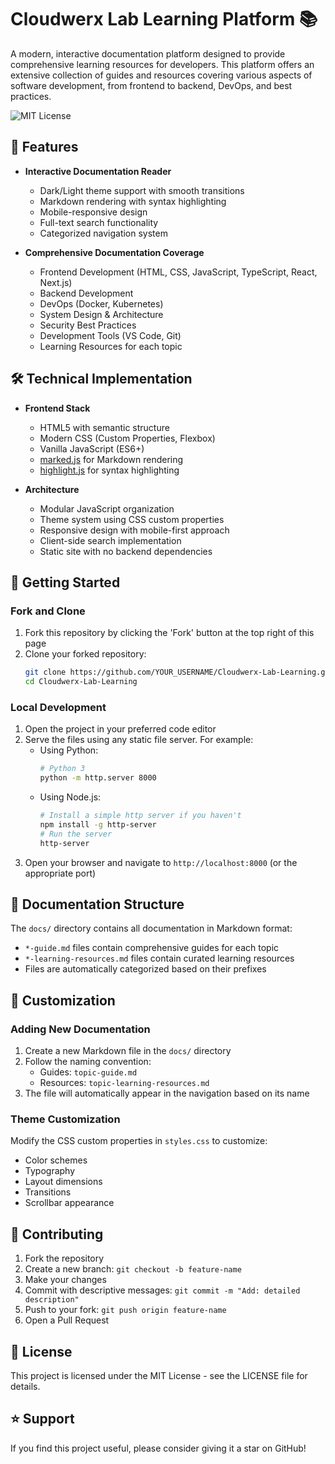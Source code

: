 # Cloudwerx Lab Learning Platform 📚

A modern, interactive documentation platform designed to provide comprehensive learning resources for developers. This platform offers an extensive collection of guides and resources covering various aspects of software development, from frontend to backend, DevOps, and best practices.

![MIT License](https://img.shields.io/badge/License-MIT-blue.svg)

## 🌟 Features

- **Interactive Documentation Reader**
  - Dark/Light theme support with smooth transitions
  - Markdown rendering with syntax highlighting
  - Mobile-responsive design
  - Full-text search functionality
  - Categorized navigation system

- **Comprehensive Documentation Coverage**
  - Frontend Development (HTML, CSS, JavaScript, TypeScript, React, Next.js)
  - Backend Development
  - DevOps (Docker, Kubernetes)
  - System Design & Architecture
  - Security Best Practices
  - Development Tools (VS Code, Git)
  - Learning Resources for each topic

## 🛠️ Technical Implementation

- **Frontend Stack**
  - HTML5 with semantic structure
  - Modern CSS (Custom Properties, Flexbox)
  - Vanilla JavaScript (ES6+)
  - [marked.js](https://marked.js.org/) for Markdown rendering
  - [highlight.js](https://highlightjs.org/) for syntax highlighting

- **Architecture**
  - Modular JavaScript organization
  - Theme system using CSS custom properties
  - Responsive design with mobile-first approach
  - Client-side search implementation
  - Static site with no backend dependencies

## 🚀 Getting Started

### Fork and Clone

1. Fork this repository by clicking the 'Fork' button at the top right of this page
2. Clone your forked repository:
   ```bash
   git clone https://github.com/YOUR_USERNAME/Cloudwerx-Lab-Learning.git
   cd Cloudwerx-Lab-Learning
   ```

### Local Development

1. Open the project in your preferred code editor
2. Serve the files using any static file server. For example:
   - Using Python:
     ```bash
     # Python 3
     python -m http.server 8000
     ```
   - Using Node.js:
     ```bash
     # Install a simple http server if you haven't
     npm install -g http-server
     # Run the server
     http-server
     ```
3. Open your browser and navigate to `http://localhost:8000` (or the appropriate port)

## 📖 Documentation Structure

The `docs/` directory contains all documentation in Markdown format:
- `*-guide.md` files contain comprehensive guides for each topic
- `*-learning-resources.md` files contain curated learning resources
- Files are automatically categorized based on their prefixes

## 🎨 Customization

### Adding New Documentation

1. Create a new Markdown file in the `docs/` directory
2. Follow the naming convention:
   - Guides: `topic-guide.md`
   - Resources: `topic-learning-resources.md`
3. The file will automatically appear in the navigation based on its name

### Theme Customization

Modify the CSS custom properties in `styles.css` to customize:
- Color schemes
- Typography
- Layout dimensions
- Transitions
- Scrollbar appearance

## 🤝 Contributing

1. Fork the repository
2. Create a new branch: `git checkout -b feature-name`
3. Make your changes
4. Commit with descriptive messages: `git commit -m "Add: detailed description"`
5. Push to your fork: `git push origin feature-name`
6. Open a Pull Request

## 📄 License

This project is licensed under the MIT License - see the LICENSE file for details.

## ⭐ Support

If you find this project useful, please consider giving it a star on GitHub!
